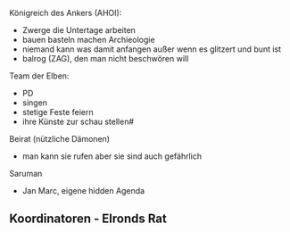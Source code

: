 Königreich des Ankers (AHOI):
- Zwerge die Untertage arbeiten
- bauen basteln machen Archieologie
- niemand kann was damit anfangen außer wenn es glitzert und bunt ist
- balrog (ZAG), den man nicht beschwören will


Team der Elben:
- PD 
- singen
- stetige Feste feiern
- ihre Künste zur schau stellen#


Beirat (nützliche Dämonen)
- man kann sie rufen aber sie sind auch gefährlich

Saruman
- Jan Marc, eigene hidden Agenda

Koordinatoren - Elronds Rat
- 